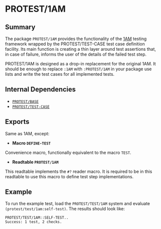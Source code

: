# PROTEST/1AM

## Summary

The package `PROTEST/1AM` provides the functionality of the
[1AM](https://github.com/lmj/1am/) testing framework wrapped by the
PROTEST/TEST-CASE test case definition facility. Its main function is creating a
thin layer around test assertions that, in case of failure, informs the user of
the details of the failed test step.

PROTEST/1AM is designed as a drop-in replacement for the original 1AM. It should
be enough to replace `:1AM` with `:PROTEST/1AM` in your package use lists and
write the test cases for all implemented tests.

## Internal Dependencies

  * [`PROTEST/BASE`](base.md)
  * [`PROTEST/TEST-CASE`](test-case.md)

## Exports

Same as 1AM, except:

  * **Macro `DEFINE-TEST`**

  Convenience macro, functionally equivalent to the macro `TEST`.

  * **Readtable `PROTEST/1AM`**

  This readtable implements the `#?` reader macro. It is required to be in this
  readtable to use this macro to define test step implementations.

## Example

To run the example test, load the `PROTEST/TEST/1AM` system and evaluate
`(protest/test/1am:self-test)`. The results should look like:

```common-lisp
PROTEST/TEST/1AM::SELF-TEST..
Success: 1 test, 2 checks.
```
